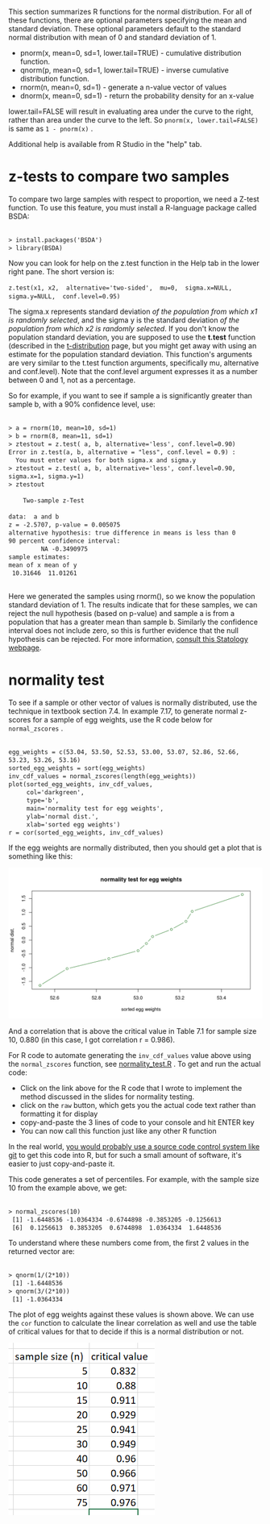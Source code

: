 This section summarizes R functions for the normal distribution.  For all of these functions, there are optional parameters specifying the mean and standard deviation.  These optional parameters default to the standard normal distribution with mean of 0 and standard deviation of 1.

- pnorm(x, mean=0, sd=1, lower.tail=TRUE) - cumulative distribution function.  
- qnorm(p, mean=0, sd=1, lower.tail=TRUE) - inverse cumulative distribution function.   
- rnorm(n, mean=0, sd=1) - generate a n-value vector of values
- dnorm(x, mean=0, sd=1) - return the probability density for an x-value

lower.tail=FALSE will result in evaluating area under the curve to the right, rather than area under the curve to the left.  So `pnorm(x, lower.tail=FALSE)` is same as `1 - pnorm(x)` .

Additional help is available from R Studio in the "help" tab.

# z-tests to compare two samples

To compare two large samples with respect to proportion, we need a Z-test function.   To use this feature, you must install a R-language package called BSDA:

```

> install.packages('BSDA')
> library(BSDA)

```

Now you can look for help on the z.test function in the Help tab in the lower right pane.  The short version is:

`z.test(x1, x2, 
         alternative='two-sided', 
         mu=0, 
         sigma.x=NULL, 
         sigma.y=NULL, 
         conf.level=0.95)`

The sigma.x represents standard deviation *of the population from which x1 is randomly selected*, and the sigma y is the standard deviation *of the population from which x2 is randomly selected*.   If you don't know the population standard deviation, you are supposed to use the **t.test** function (described in the [t-distribution](t_distribution.md) page, but you might get away with using an estimate for the population standard deviation.  This function's arguments are very similar to the t.test function arguments, specifically mu, alternative and conf.level).   Note that the conf.level argument expresses it as a number between 0 and 1, not as a percentage.  

So for example, if you want to see if sample a is significantly greater than sample b, with a 90% confidence level, use:

```

> a = rnorm(10, mean=10, sd=1)
> b = rnorm(8, mean=11, sd=1)
> ztestout = z.test( a, b, alternative='less', conf.level=0.90)
Error in z.test(a, b, alternative = "less", conf.level = 0.9) : 
  You must enter values for both sigma.x and sigma.y
> ztestout = z.test( a, b, alternative='less', conf.level=0.90, sigma.x=1, sigma.y=1)
> ztestout

	Two-sample z-Test

data:  a and b
z = -2.5707, p-value = 0.005075
alternative hypothesis: true difference in means is less than 0
90 percent confidence interval:
         NA -0.3490975
sample estimates:
mean of x mean of y 
 10.31646  11.01261 


```

Here we generated the samples using rnorm(), so we know the population standard deviation of 1.  The results indicate that for these samples, we can reject the null hypothesis (based on p-value) and sample a is from a population that has a greater mean than sample b.   Similarly the confidence interval does not include zero, so this is further evidence that the null hypothesis can be rejected.   For more information, [consult this Statology webpage](https://www.statology.org/one-proportion-z-test-in-r/).

# normality test

To see if a sample or other vector of values is normally distributed, use the technique in textbook section 7.4.   In example 7.17, to generate normal z-scores for a sample of egg weights, use the R code below for `normal_zscores` .

```

egg_weights = c(53.04, 53.50, 52.53, 53.00, 53.07, 52.86, 52.66, 53.23, 53.26, 53.16)
sorted_egg_weights = sort(egg_weights)
inv_cdf_values = normal_zscores(length(egg_weights))
plot(sorted_egg_weights, inv_cdf_values, 
     col='darkgreen', 
     type='b', 
     main='normality test for egg weights', 
     ylab='normal dist.', 
     xlab='sorted egg weights')
r = cor(sorted_egg_weights, inv_cdf_values)

```
If the egg weights are normally distributed, then you should get a plot that is something like this:

![](images/egg_weights_normality.png)

And a correlation that is above the critical value in Table 7.1 for sample size 10, 0.880 (in this case, I got correlation r = 0.986).  

For R code to automate generating the `inv_cdf_values` value above using the `normal_zscores` function, see [normality_test.R](normality_test.R) .   To get and run the actual code:

- Click on the link above for the R code that I wrote to implement the method discussed in the slides for normality testing. 
- click on the `raw` button, which gets you the actual code text rather than formatting it for display
- copy-and-paste the 3 lines of code to your console and hit ENTER key
- You can now call this function just like any other R function

In the real world, [you would probably use a source code control system like git](https://git-scm.com/) to get this code into R, but for such a small amount of software, it's easier to just copy-and-paste it.

This code generates a set of percentiles.   For example, with the sample size 10 from the example above, we get:

```

> normal_zscores(10)
 [1] -1.6448536 -1.0364334 -0.6744898 -0.3853205 -0.1256613
 [6]  0.1256613  0.3853205  0.6744898  1.0364334  1.6448536

```
To understand where these numbers come from, the first 2 values in the returned vector are:

```

> qnorm(1/(2*10))
 [1] -1.6448536
> qnorm(3/(2*10))
 [1] -1.0364334

```
The plot of egg weights against these values is shown above.   We can use the `cor` function to calculate the linear correlation as well and use the table of critical values for that to decide if this is a normal distribution or not.

![](images/critical_values.png)
